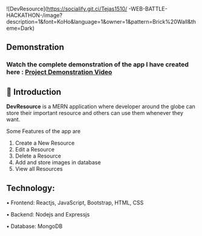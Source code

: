 ![DevResource](https://socialify.git.ci/Tejas1510/
-WEB-BATTLE-HACKATHON-/image?description=1&font=KoHo&language=1&owner=1&pattern=Brick%20Wall&theme=Dark)

## Demonstration

### Watch the complete demonstration of the app I have created here : [Project Demonstration Video](https://drive.google.com/file/d/1mHBrs2Hwy1Gg9xn7-cmYWUnjYTz5L8Cc/view?usp=sharing)

## 📌 Introduction

<b>DevResource</b> is a MERN application where developer around the globe can store their important resource and others can use them whenever they want.

Some Features of the app are
1. Create a New Resource
2. Edit a Resource
3. Delete a Resource
4. Add and store images in database
5. View all Resources

## Technology:

• Frontend: Reactjs, JavaScript, Bootstrap, HTML, CSS

• Backend: Nodejs and Expressjs

• Database: MongoDB


